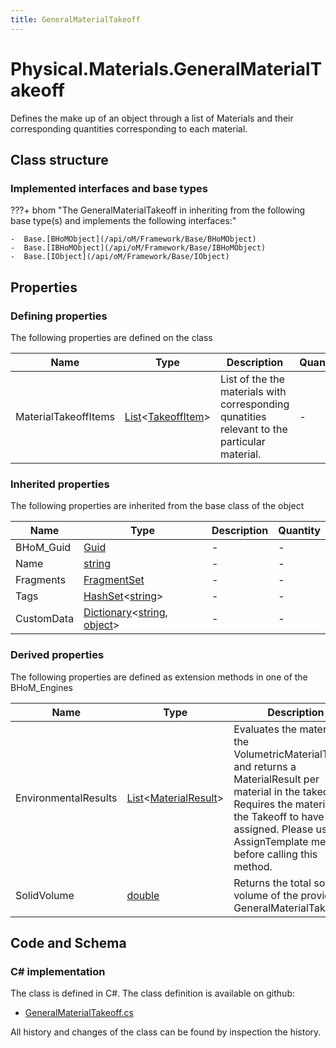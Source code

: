 ```yaml
---
title: GeneralMaterialTakeoff
---
```


# Physical.Materials.GeneralMaterialTakeoff

Defines the make up of an object through a list of Materials and their corresponding quantities corresponding to each material.

## Class structure

### Implemented interfaces and base types

???+ bhom "The GeneralMaterialTakeoff in inheriting from the following base type(s) and implements the following interfaces:"

    -  Base.[BHoMObject](/api/oM/Framework/Base/BHoMObject)
    -  Base.[IBHoMObject](/api/oM/Framework/Base/IBHoMObject)
    -  Base.[IObject](/api/oM/Framework/Base/IObject)


## Properties



### Defining properties

The following properties are defined on the class

| Name             | Type             | Description      | Quantity         |
|------------------|------------------|------------------|------------------|
| MaterialTakeoffItems | [List](https://learn.microsoft.com/en-us/dotnet/api/System.Collections.Generic.List-1?view=netstandard-2.0)&lt;[TakeoffItem](/api/oM/Physical/Physical/Materials/TakeoffItem)&gt; | List of the the materials with corresponding qunatities relevant to the particular material. | - |


### Inherited properties
The following properties are inherited from the base class of the object

| Name             | Type             | Description      | Quantity         |
|------------------|------------------|------------------|------------------|
| BHoM_Guid | [Guid](https://learn.microsoft.com/en-us/dotnet/api/System.Guid?view=netstandard-2.0) | - | - |
| Name | [string](https://learn.microsoft.com/en-us/dotnet/api/System.String?view=netstandard-2.0) | - | - |
| Fragments | [FragmentSet](/api/oM/Framework/Base/FragmentSet) | - | - |
| Tags | [HashSet](https://learn.microsoft.com/en-us/dotnet/api/System.Collections.Generic.HashSet-1?view=netstandard-2.0)&lt;[string](https://learn.microsoft.com/en-us/dotnet/api/System.String?view=netstandard-2.0)&gt; | - | - |
| CustomData | [Dictionary](https://learn.microsoft.com/en-us/dotnet/api/System.Collections.Generic.Dictionary-2?view=netstandard-2.0)&lt;[string](https://learn.microsoft.com/en-us/dotnet/api/System.String?view=netstandard-2.0), [object](https://learn.microsoft.com/en-us/dotnet/api/System.Object?view=netstandard-2.0)&gt; | - | - |


### Derived properties

The following properties are defined as extension methods in one of the BHoM_Engines

| Name             | Type             | Description      | Quantity         | Engine           |
|------------------|------------------|------------------|------------------|------------------|
| EnvironmentalResults | [List](https://learn.microsoft.com/en-us/dotnet/api/System.Collections.Generic.List-1?view=netstandard-2.0)&lt;[MaterialResult](/api/oM/Analytical/LifeCycleAssessment/Results/MaterialResult)&gt; | Evaluates the materials in the VolumetricMaterialTakeoff and returns a MaterialResult per material in the takeoff. Requires the materials in the Takeoff to have EPDs assigned. Please use the AssignTemplate methods before calling this method. | - | LifeCycleAssessment_Engine |
| SolidVolume | [double](https://learn.microsoft.com/en-us/dotnet/api/System.Double?view=netstandard-2.0) | Returns the total solid volume of the provided GeneralMaterialTakeoff. | [Volume](/api/oM/Dimensional/Quantities/Attributes/Volume) [m³] | Matter_Engine |


## Code and Schema

### C# implementation

The class is defined in C#. The class definition is available on github:

- [GeneralMaterialTakeoff.cs](https://github.com/BHoM/BHoM/blob/develop/Physical_oM/Materials\GeneralMaterialTakeoff.cs)

All history and changes of the class can be found by inspection the history.
